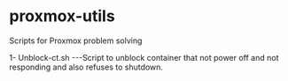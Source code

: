 # proxmox-utils
Scripts for Proxmox problem solving

1- Unblock-ct.sh ---Script to unblock container that not power off and not responding and also refuses to shutdown.
